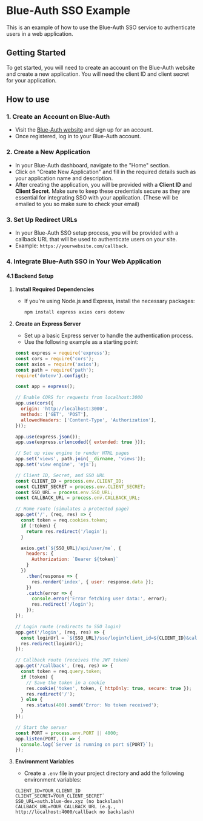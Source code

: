 # Blue-Auth SSO Example

This is an example of how to use the Blue-Auth SSO service to authenticate users in a web application.

## Getting Started

To get started, you will need to create an account on the Blue-Auth website and create a new application. You will need the client ID and client secret for your application.

## How to use 

### 1. **Create an Account on Blue-Auth**
   - Visit the [Blue-Auth website](https://auth.blue-dev.xyz) and sign up for an account.
   - Once registered, log in to your Blue-Auth account.

### 2. **Create a New Application**
   - In your Blue-Auth dashboard, navigate to the "Home" section.
   - Click on "Create New Application" and fill in the required details such as your application name and description.
   - After creating the application, you will be provided with a **Client ID** and **Client Secret**. Make sure to keep these credentials secure as they are essential for integrating SSO with your application. (These will be emailed to you so make sure to check your email)

### 3. **Set Up Redirect URLs**
   - In your Blue-Auth SSO setup process, you will be provided with a callback URL that will be used to authenticate users on your site.
   - Example: `https://yourwebsite.com/callback`.

### 4. **Integrate Blue-Auth SSO in Your Web Application**

#### 4.1 **Backend Setup**

1. **Install Required Dependencies**
   - If you're using Node.js and Express, install the necessary packages:
     ```bash
     npm install express axios cors dotenv
     ```

2. **Create an Express Server**
   - Set up a basic Express server to handle the authentication process.
   - Use the following example as a starting point:

   ```javascript
   const express = require('express');
   const cors = require('cors');
   const axios = require('axios');
   const path = require('path');
   require('dotenv').config();

   const app = express();

   // Enable CORS for requests from localhost:3000
   app.use(cors({
     origin: 'http://localhost:3000',
     methods: ['GET', 'POST'],
     allowedHeaders: ['Content-Type', 'Authorization'],
   }));

   app.use(express.json());
   app.use(express.urlencoded({ extended: true }));

   // Set up view engine to render HTML pages
   app.set('views', path.join(__dirname, 'views'));
   app.set('view engine', 'ejs');

   // Client ID, Secret, and SSO URL
   const CLIENT_ID = process.env.CLIENT_ID;
   const CLIENT_SECRET = process.env.CLIENT_SECRET;
   const SSO_URL = process.env.SSO_URL;
   const CALLBACK_URL = process.env.CALLBACK_URL;

   // Home route (simulates a protected page)
   app.get('/', (req, res) => {
     const token = req.cookies.token;
     if (!token) {
       return res.redirect('/login');
     }

     axios.get(`${SSO_URL}/api/user/me`, {
       headers: {
         Authorization: `Bearer ${token}`
       }
     })
       .then(response => {
         res.render('index', { user: response.data });
       })
       .catch(error => {
         console.error('Error fetching user data:', error);
         res.redirect('/login');
       });
   });

   // Login route (redirects to SSO login)
   app.get('/login', (req, res) => {
     const loginUrl = `${SSO_URL}/sso/login?client_id=${CLIENT_ID}&callback_url=${encodeURIComponent(CALLBACK_URL)}&client_secret=${CLIENT_SECRET}`;
     res.redirect(loginUrl);
   });

   // Callback route (receives the JWT token)
   app.get('/callback', (req, res) => {
     const token = req.query.token;
     if (token) {
       // Save the token in a cookie
       res.cookie('token', token, { httpOnly: true, secure: true });
       res.redirect('/');
     } else {
       res.status(400).send('Error: No token received');
     }
   });

   // Start the server
   const PORT = process.env.PORT || 4000;
   app.listen(PORT, () => {
     console.log(`Server is running on port ${PORT}`);
   });

3. **Environment Variables**
   - Create a `.env` file in your project directory and add the following environment variables:
    ```plaintext
    CLIENT_ID=YOUR_CLIENT_ID
    CLIENT_SECRET=YOUR_CLIENT_SECRET`
    SSO_URL=auth.blue-dev.xyz (no backslash)
    CALLBACK_URL=YOUR_CALLBACK_URL (e.g., http://localhost:4000/callback no backslash)
    ```
